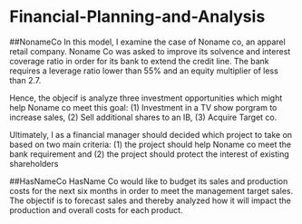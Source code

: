 # Financial-Planning-and-Analysis

##NonameCo
In this model, I examine the case of Noname co, an apparel retail company. 
Noname Co was asked to improve its solvence and interest coverage ratio in order for its bank to extend the credit line. The bank requires a leverage ratio lower than 55% and an equity multiplier of less than 2.7. 

Hence, the objecif is analyze three investment opportunities which might help Noname co meet this goal: (1) Investment in a TV show porgram to increase sales, (2) Sell additional shares to an IB, (3) Acquire Target co. 

Ultimately, I as a financial manager should decided which project to take on based on two main criteria: (1) the project should help Noname co meet the bank requirement and (2) the project should protect the interest of existing shareholders


##HasNameCo
HasName Co would like to budget its sales and production costs for the next six months in order to meet the management target sales. The objectif is to forecast sales and thereby analyzed how it will impact the production and overall costs for each product.

